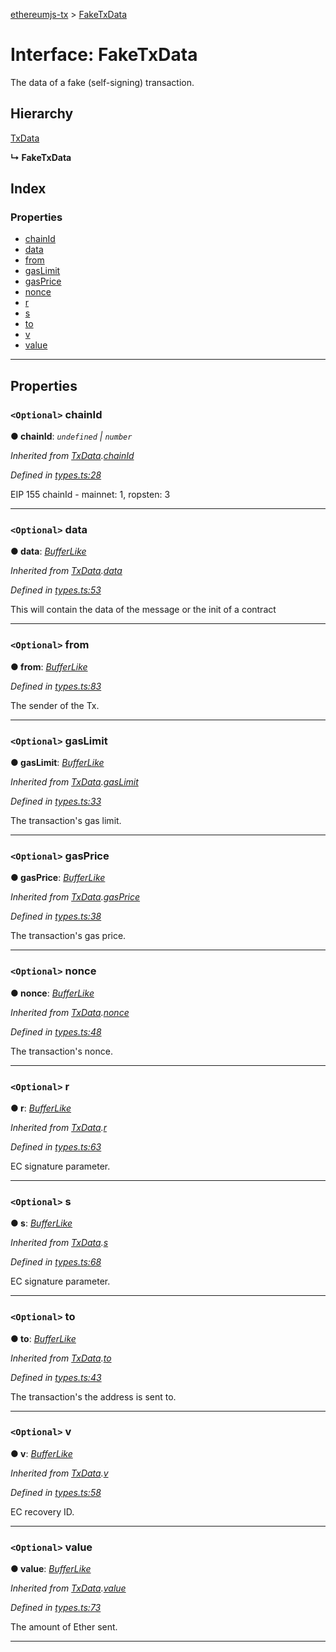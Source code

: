 [ethereumjs-tx](../README.md) > [FakeTxData](../interfaces/faketxdata.md)

# Interface: FakeTxData

The data of a fake (self-signing) transaction.

## Hierarchy

[TxData](txdata.md)

**↳ FakeTxData**

## Index

### Properties

- [chainId](faketxdata.md#chainid)
- [data](faketxdata.md#data)
- [from](faketxdata.md#from)
- [gasLimit](faketxdata.md#gaslimit)
- [gasPrice](faketxdata.md#gasprice)
- [nonce](faketxdata.md#nonce)
- [r](faketxdata.md#r)
- [s](faketxdata.md#s)
- [to](faketxdata.md#to)
- [v](faketxdata.md#v)
- [value](faketxdata.md#value)

---

## Properties

<a id="chainid"></a>

### `<Optional>` chainId

**● chainId**: _`undefined` \| `number`_

_Inherited from [TxData](txdata.md).[chainId](txdata.md#chainid)_

_Defined in [types.ts:28](https://github.com/alcuadrado/ethereumjs-tx/blob/84f5b82/src/types.ts#L28)_

EIP 155 chainId - mainnet: 1, ropsten: 3

---

<a id="data"></a>

### `<Optional>` data

**● data**: _[BufferLike](../#bufferlike)_

_Inherited from [TxData](txdata.md).[data](txdata.md#data)_

_Defined in [types.ts:53](https://github.com/alcuadrado/ethereumjs-tx/blob/84f5b82/src/types.ts#L53)_

This will contain the data of the message or the init of a contract

---

<a id="from"></a>

### `<Optional>` from

**● from**: _[BufferLike](../#bufferlike)_

_Defined in [types.ts:83](https://github.com/alcuadrado/ethereumjs-tx/blob/84f5b82/src/types.ts#L83)_

The sender of the Tx.

---

<a id="gaslimit"></a>

### `<Optional>` gasLimit

**● gasLimit**: _[BufferLike](../#bufferlike)_

_Inherited from [TxData](txdata.md).[gasLimit](txdata.md#gaslimit)_

_Defined in [types.ts:33](https://github.com/alcuadrado/ethereumjs-tx/blob/84f5b82/src/types.ts#L33)_

The transaction's gas limit.

---

<a id="gasprice"></a>

### `<Optional>` gasPrice

**● gasPrice**: _[BufferLike](../#bufferlike)_

_Inherited from [TxData](txdata.md).[gasPrice](txdata.md#gasprice)_

_Defined in [types.ts:38](https://github.com/alcuadrado/ethereumjs-tx/blob/84f5b82/src/types.ts#L38)_

The transaction's gas price.

---

<a id="nonce"></a>

### `<Optional>` nonce

**● nonce**: _[BufferLike](../#bufferlike)_

_Inherited from [TxData](txdata.md).[nonce](txdata.md#nonce)_

_Defined in [types.ts:48](https://github.com/alcuadrado/ethereumjs-tx/blob/84f5b82/src/types.ts#L48)_

The transaction's nonce.

---

<a id="r"></a>

### `<Optional>` r

**● r**: _[BufferLike](../#bufferlike)_

_Inherited from [TxData](txdata.md).[r](txdata.md#r)_

_Defined in [types.ts:63](https://github.com/alcuadrado/ethereumjs-tx/blob/84f5b82/src/types.ts#L63)_

EC signature parameter.

---

<a id="s"></a>

### `<Optional>` s

**● s**: _[BufferLike](../#bufferlike)_

_Inherited from [TxData](txdata.md).[s](txdata.md#s)_

_Defined in [types.ts:68](https://github.com/alcuadrado/ethereumjs-tx/blob/84f5b82/src/types.ts#L68)_

EC signature parameter.

---

<a id="to"></a>

### `<Optional>` to

**● to**: _[BufferLike](../#bufferlike)_

_Inherited from [TxData](txdata.md).[to](txdata.md#to)_

_Defined in [types.ts:43](https://github.com/alcuadrado/ethereumjs-tx/blob/84f5b82/src/types.ts#L43)_

The transaction's the address is sent to.

---

<a id="v"></a>

### `<Optional>` v

**● v**: _[BufferLike](../#bufferlike)_

_Inherited from [TxData](txdata.md).[v](txdata.md#v)_

_Defined in [types.ts:58](https://github.com/alcuadrado/ethereumjs-tx/blob/84f5b82/src/types.ts#L58)_

EC recovery ID.

---

<a id="value"></a>

### `<Optional>` value

**● value**: _[BufferLike](../#bufferlike)_

_Inherited from [TxData](txdata.md).[value](txdata.md#value)_

_Defined in [types.ts:73](https://github.com/alcuadrado/ethereumjs-tx/blob/84f5b82/src/types.ts#L73)_

The amount of Ether sent.

---
